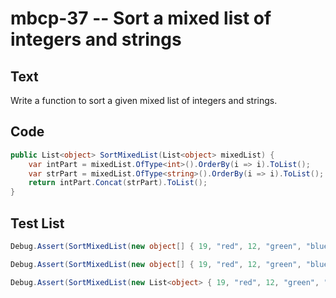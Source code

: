 # mbcp-37 -- Sort a mixed list of integers and strings

## Text

Write a function to sort a given mixed list of integers and strings.

## Code

```csharp
public List<object> SortMixedList(List<object> mixedList) {
    var intPart = mixedList.OfType<int>().OrderBy(i => i).ToList();
    var strPart = mixedList.OfType<string>().OrderBy(i => i).ToList();
    return intPart.Concat(strPart).ToList();
}
```

## Test List

```csharp
Debug.Assert(SortMixedList(new object[] { 19, "red", 12, "green", "blue", 10, "white", "green", 1 }).SequenceEqual(new object[] { 1, 10, 12, 19, "blue", "green", "green", "red", "white" }));
```

```csharp
Debug.Assert(SortMixedList(new object[] { 19, "red", 12, "green", "blue", 10, "white", "green", 1 }).SequenceEqual(new object[] { 1, 10, 12, 19, "blue", "green", "green", "red", "white" }));
```

```csharp
Debug.Assert(SortMixedList(new List<object> { 19, "red", 12, "green", "blue", 10, "white", "green", 1 }).SequenceEqual(new List<object> { 1, 10, 12, 19, "blue", "green", "green", "red", "white" }));
```
